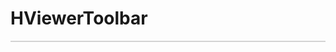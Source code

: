 # HViewerToolbar

<div style="border: 1px solid lightgray">
<HViewerToolbar></HViewerToolbar>
</div>

<script setup>
import HViewerToolbar from '../src/components/HViewerToolbar.vue'
</script>
